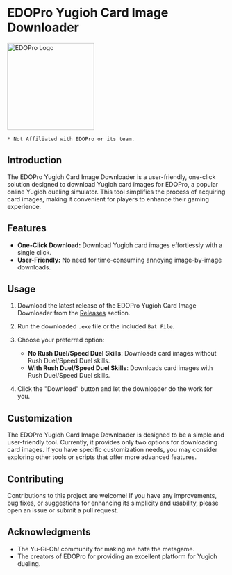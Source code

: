 # EDOPro Yugioh Card Image Downloader


<img src="https://raw.githubusercontent.com/c-bejar/EDOPro-HD-Image-Downloader/main/images/ignis_logo.png" alt="EDOPro Logo" width="200"/>

`* Not Affiliated with EDOPro or its team.`

## Introduction

The EDOPro Yugioh Card Image Downloader is a user-friendly, one-click solution designed to download Yugioh card images for EDOPro, a popular online Yugioh dueling simulator. This tool simplifies the process of acquiring card images, making it convenient for players to enhance their gaming experience.

## Features

- **One-Click Download:** Download Yugioh card images effortlessly with a single click.
- **User-Friendly:** No need for time-consuming annoying image-by-image downloads.

## Usage

1. Download the latest release of the EDOPro Yugioh Card Image Downloader from the [Releases](https://github.com/c-bejar/EDOPro-HD-Image-Downloader/releases) section.

2. Run the downloaded `.exe` file or the included `Bat File`.

3. Choose your preferred option:
   - **No Rush Duel/Speed Duel Skills**: Downloads card images without Rush Duel/Speed Duel skills.
   - **With Rush Duel/Speed Duel Skills**: Downloads card images with Rush Duel/Speed Duel skills.

4. Click the "Download" button and let the downloader do the work for you.

## Customization

The EDOPro Yugioh Card Image Downloader is designed to be a simple and user-friendly tool. Currently, it provides only two options for downloading card images. If you have specific customization needs, you may consider exploring other tools or scripts that offer more advanced features.

## Contributing

Contributions to this project are welcome! If you have any improvements, bug fixes, or suggestions for enhancing its simplicity and usability, please open an issue or submit a pull request.

## Acknowledgments

- The Yu-Gi-Oh! community for making me hate the metagame.
- The creators of EDOPro for providing an excellent platform for Yugioh dueling.
